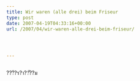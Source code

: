 ```yaml
---
title: Wir waren (alle drei) beim Friseur
type: post
date: 2007-04-19T04:33:16+00:00
url: /2007/04/wir-waren-alle-drei-beim-friseur/




---
```

<div class="flickr">
  <a href="http://www.flickr.com/photos/schreibblogade/464935328/"><img src="//farm1.static.flickr.com/229/464935328_5459ca1db2.jpg" class="flickr-photo" alt="" /></a></p>

  <p>
    ???ี?ร?า??ั??ม
  </p>
</div>
